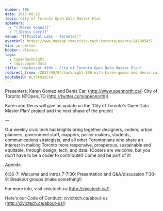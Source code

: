 ```yaml
---
number: 106
date: 2017-08-22
topic: City of Toronto Open Data Master Plan
speakers:
  - "[[Karen Gomez]]"
  - "[[Denis Carr]]"
venue: "[[Pivotal Labs - Toronto]]"
eventUrl: https://www.meetup.com/civic-tech-toronto/events/241905437
via: in-person
booker: alexaca
tags:
  - type/hacknight
  - topic/open-data
title: "Hacknight #106 – City of Toronto Open Data Master Plan"
redirect_from: /2017/09/04/hacknight-106-with-karen-gomez-and-denis-carr/
youtubeID: RLY5tU2eS1w
---
```


Presenters: Karen Gomez and Denis Car, (http://www.opennorth.ca/) City of Toronto (@Open_TO (http://twitter.com/opennorth))

Karen and Denis will give an update on the 'City of Toronto's Open Data Master Plan' project and the next phase of the project

--

Our weekly civic tech hacknights bring together designers, coders, urban planners, government staff, mappers, policy-makers, students, communications strategists, and all other Torontonians who share an interest in making Toronto more responsive, prosperous, sustainable and equitable, through design, tech, and data. (Coders are welcome, but you don’t have to be a coder to contribute!) Come and be part of it!

Agenda:

6:30-7: Welcome and intros
7-7:30: Presentation and Q&A/discussion
7:30-9: Breakout groups (make something!)

For more info, visit civictech.ca (http://civictech.ca/).

Here's our Code of Conduct: civictech.ca/about-us (http://civictech.ca/about-us/)